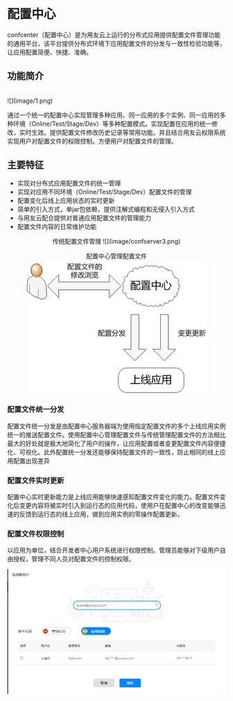 # 配置中心

confcenter（配置中心）是为用友云上运行的分布式应用提供配置文件管理功能的通用平台，该平台提供分布式环境下应用配置文件的分发与一致性检验功能等，让应用配置简便、快捷、准确。

## 功能简介


<br>
![](image/1.png)


通过一个统一的配置中心实现管理多种应用、同一应用的多个实例、同一应用的多种环境（Online/Test/Stage/Dev）等多种配置模式。实现配置在应用的统一修改，实时生效。提供配置文件修改历史记录等常用功能。并且结合用友云权限系统实现用户对配置文件的权限控制。方便用户对配置文件的管理。

## 主要特征


- 实现对分布式应用配置文件的统一管理
- 实现对应用不同环境（Online/Test/Stage/Dev）配置文件的管理
- 配置变化后线上应用状态的实时更新
- 简单的引入方式，单jar包依赖，提供注解式编程和无侵入引入方式
- 与用友云配合提供对普通应用配置文件的管理能力
- 配置文件内容的日常维护功能  


<center> 
传统配置文件管理
![](image/confserver3.png)


配置中心管理配置文件
![](image/2.png)


</center> 


### 配置文件统一分发
配置文件统一分发是由配置中心服务器端为使用指定配置文件的多个上线应用实例统一的推送配置文件。使用配置中心管理配置文件与传统管理配置文件的方法相比最大的好处就是极大地简化了用户的操作，让应用配置或者变更配置文件内容便捷化、可视化。此外配置统一分发还能够保持配置文件的一致性，防止相同的线上应用配置出现差异

### 配置文件实时更新
配置中心实时更新能力是上线应用能够快速感知配置文件变化的能力。配置文件变化后变更内容将被实时引入到运行态的应用代码，使用户在配置中心的改变能够迅速的反馈到运行态的线上应用，做到应用实例的零操作配置更新。

### 配置文件权限控制
以应用为单位，结合开发者中心用户系统进行权限控制。管理员能够对下级用户自由授权，管理不同人员对配置文件的控制权限。

![](image/confserver4.png)
